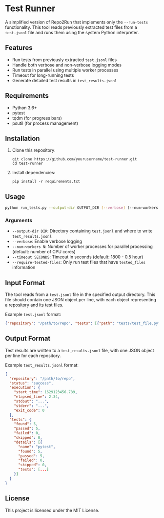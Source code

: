 # Test Runner

A simplified version of Repo2Run that implements only the `--run-tests` functionality. This tool reads previously extracted test files from a `test.jsonl` file and runs them using the system Python interpreter.

## Features

- Run tests from previously extracted `test.jsonl` files
- Handle both verbose and non-verbose logging modes
- Run tests in parallel using multiple worker processes
- Timeout for long-running tests
- Generate detailed test results in `test_results.jsonl`

## Requirements

- Python 3.6+
- pytest
- tqdm (for progress bars)
- psutil (for process management)

## Installation

1. Clone this repository:
   ```
   git clone https://github.com/yourusername/test-runner.git
   cd test-runner
   ```

2. Install dependencies:
   ```
   pip install -r requirements.txt
   ```

## Usage

```bash
python run_tests.py --output-dir OUTPUT_DIR [--verbose] [--num-workers N] [--timeout SECONDS] [--require-tested-files]
```

### Arguments

- `--output-dir DIR`: Directory containing `test.jsonl` and where to write `test_results.jsonl`
- `--verbose`: Enable verbose logging
- `--num-workers N`: Number of worker processes for parallel processing (default: number of CPU cores)
- `--timeout SECONDS`: Timeout in seconds (default: 1800 - 0.5 hour)
- `--require-tested-files`: Only run test files that have `tested_files` information

## Input Format

The tool reads from a `test.jsonl` file in the specified output directory. This file should contain one JSON object per line, with each object representing a repository and its test files.

Example `test.jsonl` format:
```json
{"repository": "/path/to/repo", "tests": [{"path": "tests/test_file.py", "tested_files": ["src/file.py"]}]}
```

## Output Format

Test results are written to a `test_results.jsonl` file, with one JSON object per line for each repository.

Example `test_results.jsonl` format:
```json
{
  "repository": "/path/to/repo",
  "status": "success",
  "execution": {
    "start_time": 1629123456.789,
    "elapsed_time": 2.34,
    "stdout": "...",
    "stderr": "...",
    "exit_code": 0
  },
  "tests": {
    "found": 5,
    "passed": 5,
    "failed": 0,
    "skipped": 0,
    "details": [{
      "name": "pytest",
      "found": 5,
      "passed": 5,
      "failed": 0,
      "skipped": 0,
      "tests": [...]
    }]
  }
}
```

## License

This project is licensed under the MIT License. 